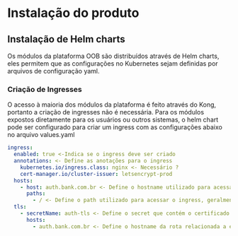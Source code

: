 # Instalação do produto

## Instalação de Helm charts

Os módulos da plataforma OOB são distribuídos através de Helm charts, eles
permitem que as configurações no Kubernetes sejam definidas por arquivos de
configuração yaml.

### Criação de Ingresses

O acesso à maioria dos módulos da plataforma é feito através do Kong, portanto a
criação de ingresses não é necessária. Para os módulos expostos diretamente para
os usuários ou outros sistemas, o helm chart pode ser configurado para criar um
ingress com as configurações abaixo no arquivo values.yaml

```yaml
ingress:
  enabled: true <-Indica se o ingress deve ser criado
  annotations: <- Define as anotações para o ingress
    kubernetes.io/ingress.class: nginx <- Necessário ?
    cert-manager.io/cluster-issuer: letsencrypt-prod
  hosts:
    - host: auth.bank.com.br <- Define o hostname utilizado para acessar o ingress
      paths:
        - / <- Define o path utilizado para acessar o ingress, geralmente "/"
  tls: 
    - secretName: auth-tls <- Define o secret que contém o certificado caso o ingress aceite conexões HTTPS
      hosts:
        - auth.bank.com.br <- Define o hostname da rota relacionada a essa configuração de tls
```
